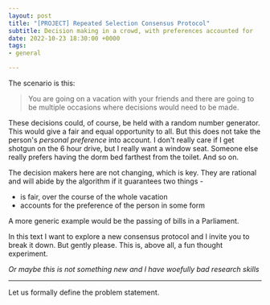 ```yaml
---
layout: post
title: "[PROJECT] Repeated Selection Consensus Protocol"
subtitle: Decision making in a crowd, with preferences accounted for
date: 2022-10-23 18:30:00 +0000
tags:
- general

---
```

The scenario is this:

> You are going on a vacation with your friends and there are going to be multiple occasions where decisions would need to be made. 

These decisions could, of course, be held with a random number generator. This would give a fair and equal opportunity to all. But this does not take the person's _personal preference_ into account. I don't really care if I get shotgun on the 6 hour drive, but I really want a window seat. Someone else really prefers having the dorm bed farthest from the toilet. And so on. 

The decision makers here are not changing, which is key. They are rational and will abide by the algorithm if it guarantees two things - 

* is fair, over the course of the whole vacation
* accounts for the preference of the person in some form

A more generic example would be the passing of bills in a Parliament. 

In this text I want to explore a new consensus protocol and I invite you to break it down. But gently please. This is, above all, a fun thought experiment.

_Or maybe this is not something new and I have woefully bad research skills_

***

Let us formally define the problem statement.